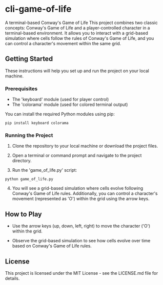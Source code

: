 # cli-game-of-life

A terminal-based Conway's Game of Life
This project combines two classic concepts: Conway's Game of Life and a player-controlled character in a terminal-based environment. It allows you to interact with a grid-based simulation where cells follow the rules of Conway's Game of Life, and you can control a character's movement within the same grid.

## Getting Started

These instructions will help you set up and run the project on your local machine.

### Prerequisites

- The 'keyboard' module (used for player control)
- The 'colorama' module (used for colored terminal output)

You can install the required Python modules using pip:

```pip install keyboard colorama```

### Running the Project

1. Clone the repository to your local machine or download the project files.

2. Open a terminal or command prompt and navigate to the project directory.

3. Run the 'game_of_life.py' script:

```python game_of_life.py```

4. You will see a grid-based simulation where cells evolve following Conway's Game of Life rules. Additionally, you can control a character's movement (represented as 'O') within the grid using the arrow keys.

## How to Play

- Use the arrow keys (up, down, left, right) to move the character ('O') within the grid.

- Observe the grid-based simulation to see how cells evolve over time based on Conway's Game of Life rules.


## License

This project is licensed under the MIT License - see the LICENSE.md file for details.

